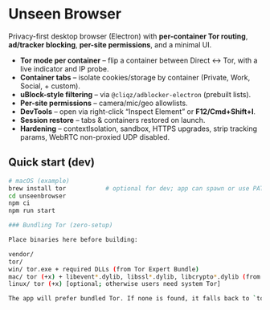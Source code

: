 # Unseen Browser

Privacy-first desktop browser (Electron) with **per-container Tor routing**, **ad/tracker blocking**, **per-site permissions**, and a minimal UI.

- **Tor mode per container** – flip a container between Direct ↔ Tor, with a live indicator and IP probe.
- **Container tabs** – isolate cookies/storage by container (Private, Work, Social, + custom).
- **uBlock-style filtering** – via `@cliqz/adblocker-electron` (prebuilt lists).
- **Per-site permissions** – camera/mic/geo allowlists.
- **DevTools** – open via right-click “Inspect Element” or **F12/Cmd+Shift+I**.
- **Session restore** – tabs & containers restored on launch.
- **Hardening** – contextIsolation, sandbox, HTTPS upgrades, strip tracking params, WebRTC non-proxied UDP disabled.

## Quick start (dev)

```bash
# macOS (example)
brew install tor           # optional for dev; app can spawn or use PATH tor
cd unseenbrowser
npm ci
npm run start

### Bundling Tor (zero-setup)

Place binaries here before building:

vendor/
tor/
win/ tor.exe + required DLLs (from Tor Expert Bundle)
mac/ tor (+x) + libevent*.dylib, libssl*.dylib, libcrypto*.dylib (from Tor Browser “Tor” folder)
linux/ tor (+x) [optional; otherwise users need system Tor]

The app will prefer bundled Tor. If none is found, it falls back to `tor` on PATH.
